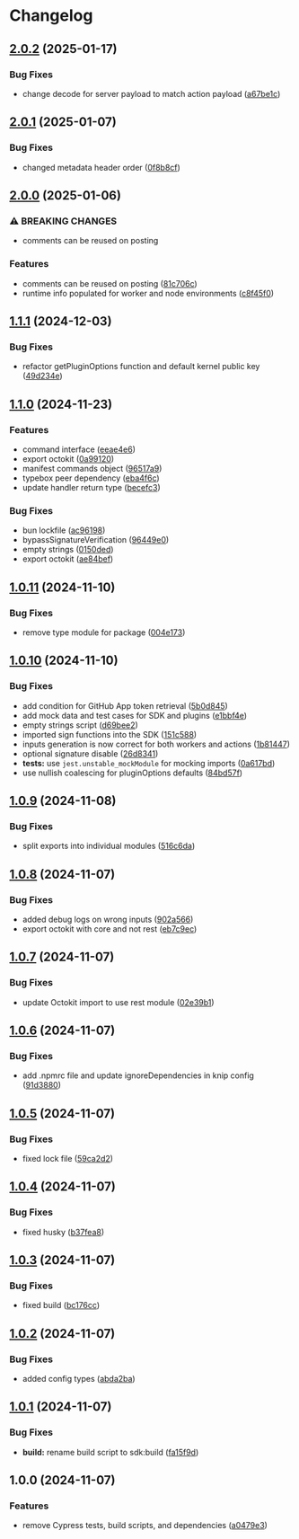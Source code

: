 # Changelog

## [2.0.2](https://github.com/ubiquity-os/plugin-sdk/compare/v2.0.1...v2.0.2) (2025-01-17)


### Bug Fixes

* change decode for server payload to match action payload ([a67be1c](https://github.com/ubiquity-os/plugin-sdk/commit/a67be1c29c082a9502c59640f0ea3c367f145458))

## [2.0.1](https://github.com/ubiquity-os/plugin-sdk/compare/v2.0.0...v2.0.1) (2025-01-07)


### Bug Fixes

* changed metadata header order ([0f8b8cf](https://github.com/ubiquity-os/plugin-sdk/commit/0f8b8cfded317ce1fff35c81d78cac3285b2d845))

## [2.0.0](https://github.com/ubiquity-os/plugin-sdk/compare/v1.1.1...v2.0.0) (2025-01-06)


### ⚠ BREAKING CHANGES

* comments can be reused on posting

### Features

* comments can be reused on posting ([81c706c](https://github.com/ubiquity-os/plugin-sdk/commit/81c706c2629ff25bd5eca415596de269da07637d))
* runtime info populated for worker and node environments ([c8f45f0](https://github.com/ubiquity-os/plugin-sdk/commit/c8f45f04715e7abaca6e1c47794c647cb9b526ac))

## [1.1.1](https://github.com/ubiquity-os/plugin-sdk/compare/v1.1.0...v1.1.1) (2024-12-03)


### Bug Fixes

* refactor getPluginOptions function and default kernel public key ([49d234e](https://github.com/ubiquity-os/plugin-sdk/commit/49d234e98aa72f2f79c92a56ffbf0c14861030ee))

## [1.1.0](https://github.com/ubiquity-os/plugin-sdk/compare/v1.0.11...v1.1.0) (2024-11-23)


### Features

* command interface ([eeae4e6](https://github.com/ubiquity-os/plugin-sdk/commit/eeae4e61c81c314f1b03dfc0821823e56b80bbb5))
* export octokit ([0a99120](https://github.com/ubiquity-os/plugin-sdk/commit/0a99120fa059e2f7530cb25a5ea56969a17f4212))
* manifest commands object ([96517a9](https://github.com/ubiquity-os/plugin-sdk/commit/96517a9a32719302cf998394941390c93d5f6aa9))
* typebox peer dependency ([eba4f6c](https://github.com/ubiquity-os/plugin-sdk/commit/eba4f6c279a1e515abdb81963e34bf7f68b72ae0))
* update handler return type ([becefc3](https://github.com/ubiquity-os/plugin-sdk/commit/becefc3666cde17ed45a92f3eba4bffdc0d698ed))


### Bug Fixes

* bun lockfile ([ac96198](https://github.com/ubiquity-os/plugin-sdk/commit/ac96198f839addf50d7b07c7f6623a021dec21fa))
* bypassSignatureVerification ([96449e0](https://github.com/ubiquity-os/plugin-sdk/commit/96449e0b06fd1e027d32d198a9599ab4ca0fbf3c))
* empty strings ([0150ded](https://github.com/ubiquity-os/plugin-sdk/commit/0150ded6a6089dd0e5b5732b88f510f87e640800))
* export octokit ([ae84bef](https://github.com/ubiquity-os/plugin-sdk/commit/ae84beffc9ef943a42bee1e41d933dada002d1bc))

## [1.0.11](https://github.com/ubiquity-os/plugin-sdk/compare/v1.0.10...v1.0.11) (2024-11-10)


### Bug Fixes

* remove type module for package ([004e173](https://github.com/ubiquity-os/plugin-sdk/commit/004e1735a6c98d7bb015ac649bb2bbb57890f48f))

## [1.0.10](https://github.com/ubiquity-os/plugin-sdk/compare/v1.0.9...v1.0.10) (2024-11-10)


### Bug Fixes

* add condition for GitHub App token retrieval ([5b0d845](https://github.com/ubiquity-os/plugin-sdk/commit/5b0d845e834bb41386c8aecb4fc9ddb2156accf4))
* add mock data and test cases for SDK and plugins ([e1bbf4e](https://github.com/ubiquity-os/plugin-sdk/commit/e1bbf4ec4a5c7d883ff546b53c42ab5f4bcc55cd))
* empty strings script ([d69bee2](https://github.com/ubiquity-os/plugin-sdk/commit/d69bee2825e47555724b63205f9c996abfa528e1))
* imported sign functions into the SDK ([151c588](https://github.com/ubiquity-os/plugin-sdk/commit/151c588527330300a404f177ff083da23659262c))
* inputs generation is now correct for both workers and actions ([1b81447](https://github.com/ubiquity-os/plugin-sdk/commit/1b814477f45dbc52357d47a03d0aae339d1a1a3e))
* optional signature disable ([26d8341](https://github.com/ubiquity-os/plugin-sdk/commit/26d834175ab9f1bda15a6c0c132f0b61e181fe3b))
* **tests:** use `jest.unstable_mockModule` for mocking imports ([0a617bd](https://github.com/ubiquity-os/plugin-sdk/commit/0a617bd77d0c02f49519ac8d9cd7f417ad294e9b))
* use nullish coalescing for pluginOptions defaults ([84bd57f](https://github.com/ubiquity-os/plugin-sdk/commit/84bd57f23c14eff70d4f732368077907949f0565))

## [1.0.9](https://github.com/ubiquity-os/plugin-sdk/compare/v1.0.8...v1.0.9) (2024-11-08)


### Bug Fixes

* split exports into individual modules ([516c6da](https://github.com/ubiquity-os/plugin-sdk/commit/516c6da87588b2e527b432e326860e2c4a7205a3))

## [1.0.8](https://github.com/ubiquity-os/plugin-sdk/compare/v1.0.7...v1.0.8) (2024-11-07)


### Bug Fixes

* added debug logs on wrong inputs ([902a566](https://github.com/ubiquity-os/plugin-sdk/commit/902a5662676f40ecf810cbe6b23288444af8f8b5))
* export octokit with core and not rest ([eb7c9ec](https://github.com/ubiquity-os/plugin-sdk/commit/eb7c9ec93395d3a664fa0fbc73742590224524e5))

## [1.0.7](https://github.com/ubiquity-os/plugin-sdk/compare/v1.0.6...v1.0.7) (2024-11-07)


### Bug Fixes

* update Octokit import to use rest module ([02e39b1](https://github.com/ubiquity-os/plugin-sdk/commit/02e39b1bad762cf251076118df145d8f3f2d655d))

## [1.0.6](https://github.com/ubiquity-os/plugin-sdk/compare/v1.0.5...v1.0.6) (2024-11-07)


### Bug Fixes

* add .npmrc file and update ignoreDependencies in knip config ([91d3880](https://github.com/ubiquity-os/plugin-sdk/commit/91d3880f454d12ae0c9462c1184b4ef5d9db762f))

## [1.0.5](https://github.com/ubiquity-os/plugin-sdk/compare/v1.0.4...v1.0.5) (2024-11-07)


### Bug Fixes

* fixed lock file ([59ca2d2](https://github.com/ubiquity-os/plugin-sdk/commit/59ca2d26eae008e1927e672d6dbfcb40e4c67253))

## [1.0.4](https://github.com/ubiquity-os/plugin-sdk/compare/v1.0.3...v1.0.4) (2024-11-07)


### Bug Fixes

* fixed husky ([b37fea8](https://github.com/ubiquity-os/plugin-sdk/commit/b37fea8297db1f776d0911fa2fea6591d7958a94))

## [1.0.3](https://github.com/ubiquity-os/plugin-sdk/compare/v1.0.2...v1.0.3) (2024-11-07)


### Bug Fixes

* fixed build ([bc176cc](https://github.com/ubiquity-os/plugin-sdk/commit/bc176cca7ee1b6ca98fe756305198d3d3658cc1b))

## [1.0.2](https://github.com/ubiquity-os/plugin-sdk/compare/v1.0.1...v1.0.2) (2024-11-07)


### Bug Fixes

* added config types ([abda2ba](https://github.com/ubiquity-os/plugin-sdk/commit/abda2ba9863d425d108854d67e3635b5556f362b))

## [1.0.1](https://github.com/ubiquity-os/plugin-sdk/compare/v1.0.0...v1.0.1) (2024-11-07)


### Bug Fixes

* **build:** rename build script to sdk:build ([fa15f9d](https://github.com/ubiquity-os/plugin-sdk/commit/fa15f9dfa046217f108d351d691a9095d51ef7c2))

## 1.0.0 (2024-11-07)


### Features

* remove Cypress tests, build scripts, and dependencies ([a0479e3](https://github.com/ubiquity-os/plugin-sdk/commit/a0479e373120b22d30b28510542904b7e4907807))
